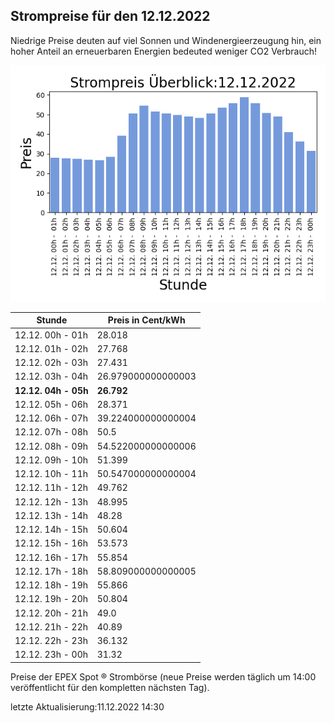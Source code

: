 
## Strompreise für den 12.12.2022

Niedrige Preise deuten auf viel Sonnen und Windenergieerzeugung hin, ein hoher Anteil an erneuerbaren Energien bedeuted weniger CO2 Verbrauch!

![Strompreis übersicht](imgs/strompreis_uebersicht.png)

| Stunde | Preis in Cent/kWh |
|---|---|
| 12.12. 00h -  01h | 28.018 | 
| 12.12. 01h -  02h | 27.768 | 
| 12.12. 02h -  03h | 27.431 | 
| 12.12. 03h -  04h | 26.979000000000003 | 
| **12.12. 04h -  05h** | **26.792** | 
| 12.12. 05h -  06h | 28.371 | 
| 12.12. 06h -  07h | 39.224000000000004 | 
| 12.12. 07h -  08h | 50.5 | 
| 12.12. 08h -  09h | 54.522000000000006 | 
| 12.12. 09h -  10h | 51.399 | 
| 12.12. 10h -  11h | 50.547000000000004 | 
| 12.12. 11h -  12h | 49.762 | 
| 12.12. 12h -  13h | 48.995 | 
| 12.12. 13h -  14h | 48.28 | 
| 12.12. 14h -  15h | 50.604 | 
| 12.12. 15h -  16h | 53.573 | 
| 12.12. 16h -  17h | 55.854 | 
| 12.12. 17h -  18h | 58.809000000000005 | 
| 12.12. 18h -  19h | 55.866 | 
| 12.12. 19h -  20h | 50.804 | 
| 12.12. 20h -  21h | 49.0 | 
| 12.12. 21h -  22h | 40.89 | 
| 12.12. 22h -  23h | 36.132 | 
| 12.12. 23h -  00h | 31.32 | 

Preise der EPEX Spot ® Strombörse (neue Preise werden täglich um 14:00 veröffentlicht für den kompletten nächsten Tag).

letzte Aktualisierung:11.12.2022 14:30